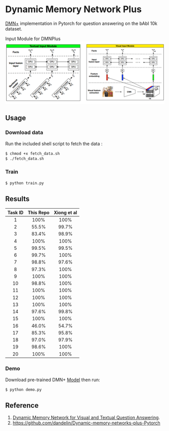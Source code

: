 # Dynamic Memory Network Plus
[DMN+](https://arxiv.org/abs/1603.01417) implementation in Pytorch for question answering on the bAbI 10k dataset.

Input Module for DMNPlus
![image](https://raw.githubusercontent.com/foamliu/Dynamic-Memory-Network-Plus/master/images/inputModule.png)

## Usage
### Download data 
Run the included shell script to fetch the data :
```bash
$ chmod +x fetch_data.sh
$ ./fetch_data.sh
```

### Train
```bash
$ python train.py
```

## Results
| Task ID | This Repo | Xiong et al |
| :---: | :---: | :---: |
| 1 | 100% | 100% |
| 2 | 55.5% | 99.7% |
| 3 | 83.4% | 98.9% |
| 4 | 100% | 100% |
| 5 | 99.5% | 99.5% |
| 6 | 99.7% | 100% |
| 7 | 98.8% | 97.6% |
| 8 | 97.3% | 100% |
| 9 | 100% | 100% |
| 10 | 98.8% | 100% |
| 11 | 100% | 100% |
| 12 | 100% | 100% |
| 13 | 100% | 100% |
| 14 | 97.6% | 99.8% |
| 15 | 100% | 100% |
| 16 | 46.0% | 54.7% |
| 17 | 85.3% | 95.8% |
| 18 | 97.0% | 97.9% |
| 19 | 98.6% | 100% |
| 20 | 100% | 100% |

### Demo
Download pre-trained DMN+ [Model](https://github.com/foamliu/Dynamic-Memory-Network-Plus/releases/download/v1.0/) then run:
```bash
$ python demo.py
```

## Reference
1. [Dynamic Memory Network for Visual and Textual Question Answering](https://arxiv.org/abs/1603.01417). 
2. https://github.com/dandelin/Dynamic-memory-networks-plus-Pytorch